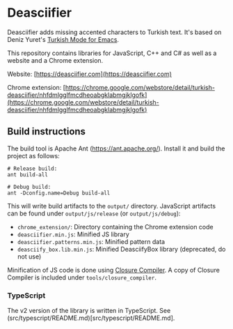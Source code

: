 # Deasciifier

Deasciifier adds missing accented characters to Turkish text. It's based on Deniz Yuret's [Turkish Mode for Emacs]([https://github.com/denizyuret/deasciify](https://github.com/denizyuret/deasciify)).

This repository contains libraries for JavaScript, C++ and C# as
well as a website and a Chrome extension.

Website: [https://deasciifier.com](https://deasciifier.com)

Chrome extension: [https://chrome.google.com/webstore/detail/turkish-deasciifier/nhfdmlgglfmcdheoabgklabmgjklgofk](https://chrome.google.com/webstore/detail/turkish-deasciifier/nhfdmlgglfmcdheoabgklabmgjklgofk)


## Build instructions

The build tool is Apache Ant (https://ant.apache.org/). Install it and build the project as follows:

```
# Release build:
ant build-all

# Debug build:
ant -Dconfig.name=Debug build-all
```

This will write build artifacts to the `output/` directory. JavaScript artifacts can be found under `output/js/release` (or `output/js/debug`):

 - `chrome_extension/`: Directory containing the Chrome extension code
 - `deasciifier.min.js`: Minified JS library
 - `deasciifier.patterns.min.js`: Minified pattern data
 - `deasciify_box.lib.min.js`: Minified DeasciifyBox library (deprecated, do not use)

Minification of JS code is done using [Closure Compiler](https://developers.google.com/closure/compiler). A copy of Closure Compiler is included under `tools/closure_compiler`.

### TypeScript

The v2 version of the library is written in TypeScript. See (src/typescript/README.md)[src/typescript/README.md].
